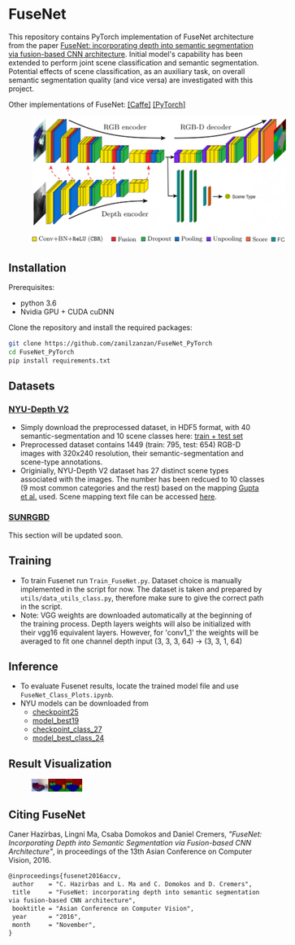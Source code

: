 # FuseNet

This repository contains PyTorch implementation of FuseNet architecture from the paper
[FuseNet: incorporating depth into semantic segmentation via fusion-based CNN architecture](https://pdfs.semanticscholar.org/9360/ce51ec055c05fd0384343792c58363383952.pdf). 
Initial model's capability has been extended to perform joint scene classification and semantic segmentation. Potential effects of scene classification, as an auxiliary task, 
on overall semantic segmentation quality (and vice versa) are investigated with this project. 

Other implementations of FuseNet:
[[Caffe]](https://github.com/tum-vision/fusenet) 
[[PyTorch]](https://github.com/MehmetAygun/fusenet-pytorch)

<p><img src="images/framework_class.jpg" width="700px" style="margin:0px 45px"/></p>

## Installation
Prerequisites:
- python 3.6
- Nvidia GPU + CUDA cuDNN

Clone the repository and install the required packages:
```bash
git clone https://github.com/zanilzanzan/FuseNet_PyTorch
cd FuseNet_PyTorch
pip install requirements.txt
```
## Datasets 

### [NYU-Depth V2](https://cs.nyu.edu/~silberman/datasets/nyu_depth_v2.html)
- Simply download the preprocessed dataset, in HDF5 format, with 40 semantic-segmentation and 10 scene classes here: [train + test set](https://vision.in.tum.de/webarchive/hazirbas/fusenet-pytorch/nyu/nyu_class_10_db.h5)
- Preprocessed dataset contains 1449 (train: 795, test: 654) RGB-D images with 320x240 resolution, their semantic-segmentation and scene-type annotations.
- Originially, NYU-Depth V2 dataset has 27 distinct scene types associated with the images. The number has been redcued to 10 classes (9 most common categories and the rest) 
based on the mapping [Gupta et al.](http://saurabhg.web.illinois.edu/pdfs/gupta2013perceptual.pdf) used. Scene mapping text file can be accessed [here](utils/text/nyu_scene_mapping.txt).

### [SUNRGBD](http://rgbd.cs.princeton.edu/)
This section will be updated soon.

## Training
- To train Fusenet run `Train_FuseNet.py`. Dataset choice is manually implemented in the script for now. The dataset is taken and prepared by `utils/data_utils_class.py`, therefore make sure to give the correct path in the script.
- Note: VGG weights are downloaded automatically at the beginning of the training process. Depth layers weights will also be initialized with their vgg16 equivalent layers. However, for 'conv1_1' the weights will be averaged to fit one channel depth input (3, 3, 3, 64) -> (3, 3, 1, 64)

## Inference
- To evaluate Fusenet results, locate the trained model file and use `FuseNet_Class_Plots.ipynb`.
- NYU models can be downloaded from
    - [checkpoint25](https://vision.in.tum.de/webarchive/hazirbas/fusenet-pytorch/nyu/checkpoint25.pth.tar)
    - [model_best19](https://vision.in.tum.de/webarchive/hazirbas/fusenet-pytorch/nyu/model_best19.pth.tar)
    - [checkpoint_class_27](https://vision.in.tum.de/webarchive/hazirbas/fusenet-pytorch/nyu/checkpoint_class_27.pth.tar)
    - [model_best_class_24](https://vision.in.tum.de/webarchive/hazirbas/fusenet-pytorch/nyu/model_best_class_24.pth.tar)

## Result Visualization
<p><img src="images/sample_visuals/7.png" width="100px" style="margin:0px 45px"/></p>

## Citing FuseNet
Caner Hazirbas, Lingni Ma, Csaba Domokos and Daniel Cremers, _"FuseNet: Incorporating Depth into Semantic Segmentation via Fusion-based CNN Architecture"_, in proceedings of the 13th Asian Conference on Computer Vision, 2016.

    @inproceedings{fusenet2016accv,
     author    = "C. Hazirbas and L. Ma and C. Domokos and D. Cremers",
     title     = "FuseNet: incorporating depth into semantic segmentation via fusion-based CNN architecture",
     booktitle = "Asian Conference on Computer Vision",
     year      = "2016",
     month     = "November",
    }
